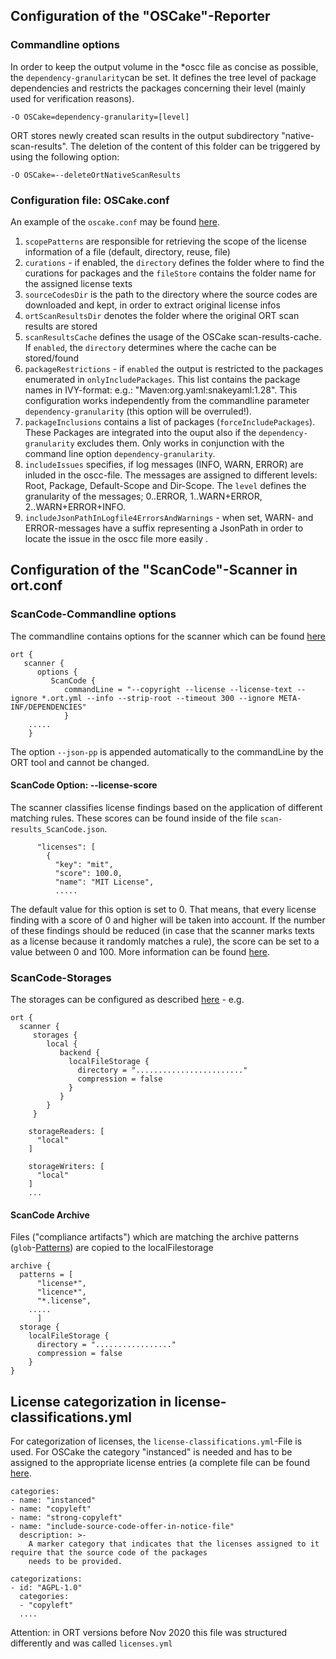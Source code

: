 ## Configuration of the "OSCake"-Reporter

### Commandline options
In order to keep the output volume in the \*oscc file as concise as possible, the `dependency-granularity`can be set. It defines the tree level of package dependencies and restricts the packages concerning their level (mainly used for verification reasons).
 
`-O OSCake=dependency-granularity=[level]` 

ORT stores newly created scan results in the output subdirectory "native-scan-results". The deletion of the content of this folder can be triggered by using the following option:

`-O OSCake=--deleteOrtNativeScanResults` 

### Configuration file: OSCake.conf

An example of the `oscake.conf` may be found [here](./examples/oscake.conf).

1. `scopePatterns` are responsible for retrieving the scope of the license information of a file (default, directory, reuse, file)
2. `curations` - if enabled, the `directory` defines the folder where to find the curations for packages and the `fileStore` contains the folder name for the assigned license texts
3. `sourceCodesDir` is the path to the directory where the source codes are downloaded and kept, in order to extract original license infos
4. `ortScanResultsDir` denotes the folder where the original ORT scan results are stored
5. `scanResultsCache` defines the usage of the OSCake scan-results-cache. If `enabled`, the `directory` determines where the cache can be stored/found 
6. `packageRestrictions` - if `enabled` the output is restricted to the packages enumerated in `onlyIncludePackages`. This list contains the package names in IVY-format: e.g.: "Maven:org.yaml:snakeyaml:1.28". This configuration works independently from the commandline parameter `dependency-granularity` (this option will be overruled!).
7. `packageInclusions` contains a list of packages (`forceIncludePackages`). These Packages are integrated into the ouput also if the `dependency-granularity` excludes them. Only works in conjunction with the command line option `dependency-granularity`.
8. `includeIssues` specifies, if log messages (INFO, WARN, ERROR) are inluded in the oscc-file. The messages are assigned to different levels: Root, Package, Default-Scope and Dir-Scope. The `level` defines the granularity of the messages; 0..ERROR, 1..WARN+ERROR, 2..WARN+ERROR+INFO.
9. `includeJsonPathInLogfile4ErrorsAndWarnings` - when set, WARN- and ERROR-messages have a suffix representing a JsonPath in order to locate the issue in the oscc file more easily .


## Configuration of the "ScanCode"-Scanner in ort.conf

### ScanCode-Commandline options
The commandline contains options for the scanner which can be found [here](https://scancode-toolkit.readthedocs.io/en/latest/cli-reference/basic-options.html)
```
ort {
   scanner {
      options {
         ScanCode {
            commandLine = "--copyright --license --license-text --ignore *.ort.yml --info --strip-root --timeout 300 --ignore META-INF/DEPENDENCIES"
            }
    .....
    }
```
The option `--json-pp` is appended automatically to the commandLine by the ORT tool and cannot be changed.

#### ScanCode Option: --license-score
The scanner classifies license findings based on the application of different matching rules. These scores can be found inside of the file `scan-results_ScanCode.json`.
```
      "licenses": [
        {
          "key": "mit",
          "score": 100.0,
          "name": "MIT License",
		  .....
```
The default value for this option is set to 0. That means, that every license finding with a score of 0 and higher will be taken into account. If the number of these findings should be reduced (in case that the scanner marks texts as a license because it randomly matches a rule), the score can be set to a value between 0 and 100. More information can be found [here](https://scancode-toolkit.readthedocs.io/en/latest/cli-reference/basic-options.html#license-score-options). 


### ScanCode-Storages
The storages can be configured as described [here](https://github.com/oss-review-toolkit/ort/blob/master/model/src/main/resources/reference.conf) - e.g.
```
ort {
  scanner {
     storages {
        local {
           backend {
             localFileStorage {
               directory = "........................"
               compression = false
             }
           }
        }
     }
	  
    storageReaders: [
      "local"
    ]

    storageWriters: [
      "local"
    ]
    ...
```
#### ScanCode Archive
Files ("compliance artifacts") which are matching the archive patterns (`glob`-[Patterns](https://www.malikbrowne.com/blog/a-beginners-guide-glob-patterns)) are copied to the localFilestorage

    archive {
      patterns = [
          "license*",
          "licence*",
          "*.license",
		.....
		  ]
      storage {
        localFileStorage {
          directory = "................."
		  compression = false
        }
    }
  
## License categorization in license-classifications.yml
For categorization of licenses, the `license-classifications.yml`-File is used. For OSCake the category "instanced" is needed and has to be assigned to the appropriate license entries (a complete file can be found [here](./examples/license-classifications.yml).   

	categories:
	- name: "instanced"
	- name: "copyleft"
	- name: "strong-copyleft"
	- name: "include-source-code-offer-in-notice-file"
	  description: >-
		A marker category that indicates that the licenses assigned to it require that the source code of the packages
		needs to be provided.

	categorizations:
	- id: "AGPL-1.0"
	  categories:
	  - "copyleft"
	  ....

Attention: in ORT versions before Nov 2020 this file was structured differently and was called `licenses.yml`
